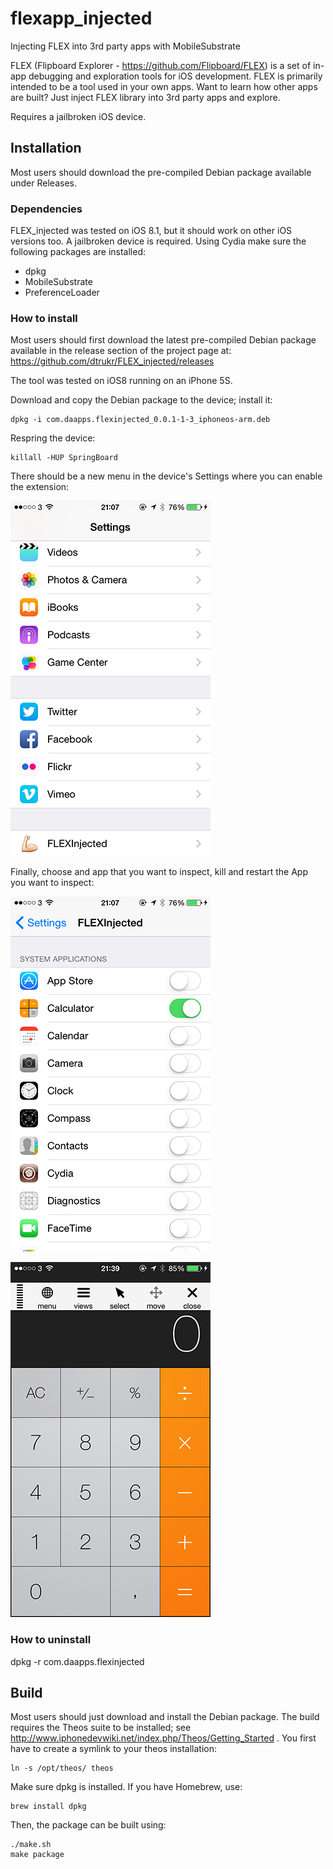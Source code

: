 # flexapp_injected
Injecting FLEX into 3rd party apps with MobileSubstrate

FLEX (Flipboard Explorer - https://github.com/Flipboard/FLEX) is a set of in-app debugging and exploration tools for iOS development.  FLEX is primarily intended to be a tool used in your own apps.  Want to learn how other apps are built? Just inject FLEX library into 3rd party apps and explore.

Requires a jailbroken iOS device.

Installation
------------

Most users should download the pre-compiled Debian package available under Releases.

### Dependencies

FLEX_injected was tested on iOS 8.1, but it should work on other iOS versions too. A jailbroken device
is required. Using Cydia make sure the following packages are installed:
- dpkg
- MobileSubstrate
- PreferenceLoader

### How to install

Most users should first download the latest pre-compiled Debian package available in the release section of the project page at: https://github.com/dtrukr/FLEX_injected/releases

The tool was tested on iOS8 running on an iPhone 5S.

Download and copy the Debian package to the device; install it:  

    dpkg -i com.daapps.flexinjected_0.0.1-1-3_iphoneos-arm.deb

Respring the device:

    killall -HUP SpringBoard

There should be a new menu in the device's Settings where you can
enable the extension:

![Settings](Screenshots/Settings1.png)

Finally, choose and app that you want to inspect, kill and restart the App you want to inspect:

![Settings flex App](Screenshots/Settings2.png)

![Calculator inside flex App](Screenshots/Calculator.png)

### How to uninstall

 dpkg -r com.daapps.flexinjected


Build
-----

Most users should just download and install the Debian package.
The build requires the Theos suite to be installed;
see http://www.iphonedevwiki.net/index.php/Theos/Getting_Started .
You first have to create a symlink to your theos installation:

    ln -s /opt/theos/ theos

Make sure dpkg is installed. If you have Homebrew, use:

    brew install dpkg

Then, the package can be built using:

	./make.sh
    make package
